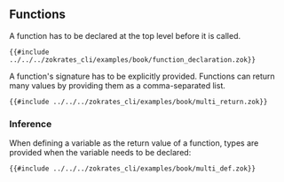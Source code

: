 ## Functions

A function has to be declared at the top level before it is called.

```zokrates
{{#include ../../../zokrates_cli/examples/book/function_declaration.zok}}
```

A function's signature has to be explicitly provided.
Functions can return many values by providing them as a comma-separated list.

```zokrates
{{#include ../../../zokrates_cli/examples/book/multi_return.zok}}
```

### Inference

When defining a variable as the return value of a function, types are provided when the variable needs to be declared:

```zokrates
{{#include ../../../zokrates_cli/examples/book/multi_def.zok}}
```
